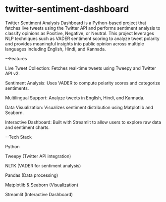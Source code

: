 # twitter-sentiment-dashboard
Twitter Sentiment Analysis Dashboard is a Python-based project that fetches live tweets using the Twitter API and performs sentiment analysis to classify opinions as Positive, Negative, or Neutral. This project leverages NLP techniques such as VADER sentiment scoring to analyze tweet polarity and provides meaningful insights into public opinion across multiple languages including English, Hindi, and Kannada.

--Features

Live Tweet Collection: Fetches real-time tweets using Tweepy and Twitter API v2.

Sentiment Analysis: Uses VADER to compute polarity scores and categorize sentiments.

Multilingual Support: Analyze tweets in English, Hindi, and Kannada.

Data Visualization: Visualizes sentiment distribution using Matplotlib and Seaborn.

Interactive Dashboard: Built with Streamlit to allow users to explore raw data and sentiment charts.

--Tech Stack

Python

Tweepy (Twitter API integration)

NLTK (VADER for sentiment analysis)

Pandas (Data processing)

Matplotlib & Seaborn (Visualization)

Streamlit (Interactive Dashboard)
